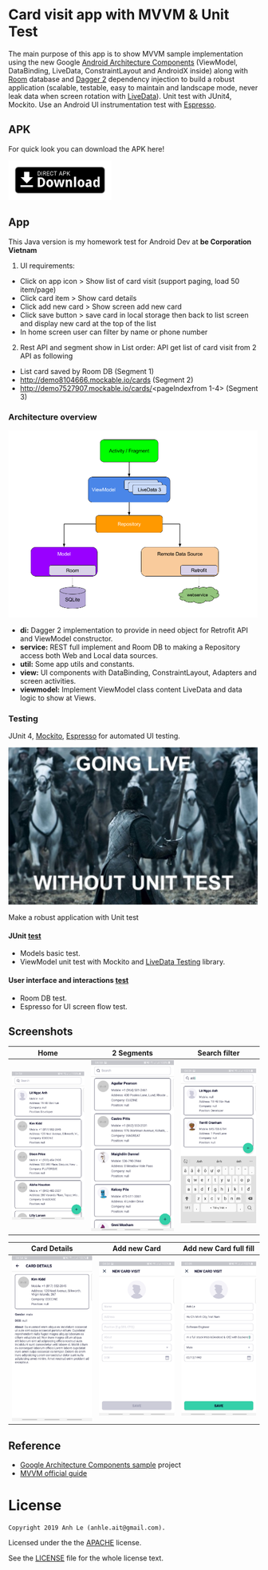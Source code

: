 # Card visit app with MVVM & Unit Test
The main purpose of this app is to show MVVM sample implementation using the new Google [Android Architecture Components][1] (ViewModel, DataBinding, LiveData, ConstraintLayout and AndroidX inside) along with [Room][2] database and [Dagger 2][3] dependency injection to build a robust application (scalable, testable, easy to maintain and landscape mode, never leak data when screen rotation with [LiveData][8]). Unit test with JUnit4, Mockito. Use an Android UI instrumentation test with [Espresso][7].

## APK
For quick look you can download the APK here!

[<img src="/.assets/direct-apk-download.png"
      alt="Direct apk download"
      height="80">](/.assets/apk/card-visit-app-mvvm-debug.apk?raw=true)

## App
This Java version is my homework test for Android Dev at **be Corporation Vietnam**
1. UI requirements:
- Click on app icon > Show list of card visit (support paging, load 50 item/page)
- Click card item > Show card details
- Click add new card > Show screen add new card
- Click save button > save card in local storage then back to list screen
and display new card at the top of the list
- In home screen user can filter by name or phone number

2. Rest API and segment show in List order:
API get list of card visit from 2 API as following
- List card saved by Room DB (Segment 1)
- http://demo8104666.mockable.io/cards (Segment 2)
- http://demo7527907.mockable.io/cards/<pageIndex​ from 1-4>  (Segment 3)


### Architecture overview

<img src="/.assets/mvvm-architecture.png" width="500" height="375"/>

- **di:** Dagger 2 implementation to provide in need object for Retrofit API and ViewModel constructor.
- **service:** REST full implement and Room DB to making a Repository access both Web and Local data sources.
- **util:** Some app utils and constants.
- **view:** UI components with DataBinding, ConstraintLayout, Adapters and screen activities.
- **viewmodel:** Implement ViewModel class content LiveData and data logic to show at Views.


### Testing

JUnit 4, [Mockito][4], [Espresso][7] for automated UI testing.

<img src="/.assets/unit-test.jpg" width="500" height="316"/>

Make a robust application with Unit test

#### JUnit [test](/app/src/test)
- Models basic test.
- ViewModel unit test with Mockito and [LiveData Testing](https://github.com/jraska/livedata-testing) library.

#### User interface and interactions [test](/app/src/androidTest)
- Room DB test.
- Espresso for UI screen flow test.

## Screenshots
| Home | 2 Segments | Search filter
|:-:|:-:|:-:|
| ![First](/.assets/screenshots/0.jpg?raw=true) | ![Sec](/.assets/screenshots/1.jpg?raw=true)  | ![Third](/.assets/screenshots/2.jpg?raw=true) |

| Card Details | Add new Card | Add new Card full fill
|:-:|:-:|:-:|
| ![Fourth](/.assets/screenshots/3.jpg?raw=true) | ![Fiveth](/.assets/screenshots/4.jpg?raw=true) | ![Sixth](/.assets/screenshots/5.jpg?raw=true) |



## Reference
* [Google Architecture Components sample][5] project
* [MVVM official guide][6]


[1]: https://developer.android.com/topic/libraries/architecture/index.html
[2]: https://developer.android.com/topic/libraries/architecture/room.html
[3]: https://github.com/google/dagger
[4]: https://github.com/mockito/mockito
[5]: https://github.com/googlesamples/android-architecture-components
[6]: https://developer.android.com/jetpack/docs/guide
[7]: https://developer.android.com/training/testing/espresso/index.html
[8]: https://developer.android.com/topic/libraries/architecture/livedata.html

License
=======

    Copyright 2019 Anh Le (anhle.ait@gmail.com).

Licensed under the the [APACHE](http://www.apache.org/licenses/LICENSE-2.0.txt) license.
    
See the [LICENSE](/LICENSE) file for the whole license text.
